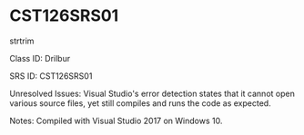 # CST126SRS01
strtrim

Class ID: Drilbur

SRS ID:  CST126SRS01 

Unresolved Issues: Visual Studio's error detection states that it cannot open various source files, yet still compiles and runs the code as expected.

Notes: Compiled with Visual Studio 2017 on Windows 10.